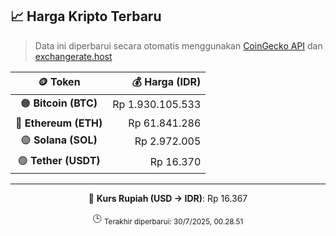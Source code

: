 

<!-- HARGA_KRIPTO -->
## 📈 Harga Kripto Terbaru

> Data ini diperbarui secara otomatis menggunakan [CoinGecko API](https://www.coingecko.com/) dan [exchangerate.host](https://exchangerate.host/)

<div align="center">

| 🪙 Token | 💰 Harga (IDR) |
|:------:|---------------:|
| 🟠 **Bitcoin (BTC)**   | Rp 1.930.105.533 |
| 🔵 **Ethereum (ETH)**  | Rp 61.841.286 |
| 🟣 **Solana (SOL)**    | Rp 2.972.005 |
| 🟢 **Tether (USDT)**   | Rp 16.370 |

---

💱 **Kurs Rupiah (USD → IDR)**: Rp 16.367

🕒 <sub>Terakhir diperbarui: 30/7/2025, 00.28.51</sub>

</div>
<!-- /HARGA_KRIPTO -->